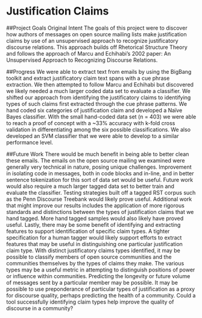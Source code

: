 # Justification Claims

##Project Goals
Original Intent
The goals of this project were to discover how authors of messages on open source mailing lists make justification claims by use of an unsupervised approach to recognize justificatory discourse relations. This approach builds off Rhetorical Structure Theory and follows the approach of Marcu and Echihabi’s 2002 paper: An Unsupervised Approach to Recognizing Discourse Relations.

##Progress
We were able to extract text from emails by using the BigBang toolkit and extract justificatory claim text spans with a cue phrase extraction. We then attempted to follow Marcu and Echihabi but discovered we likely needed a much larger coded data set to evaluate a classifier. We shifted our approach from identifying the justificatory claims to identifying types of such claims first extracted through the cue phrase patterns. We hand coded six categories of justification claim and developed a Naïve Bayes classifier. With the small hand-coded data set (n = 403) we were able to reach a proof of concept with a ~33% accuracy with k-fold cross validation in differentiating among the six possible classifications. We also developed an SVM classifier that we were able to develop to a similar performance level.

##Future Work
There would be much benefit in being able to better clean these emails. The emails on the open source mailing we examined were generally very technical in nature, posing unique challenges. Improvement in isolating code in messages, both in code blocks and in-line, and in better sentence tokenization for this sort of data set would be useful. Future work would also require a much larger tagged data set to better train and evaluate the classifier. Testing strategies built off a tagged RST corpus such as the Penn Discourse Treebank would likely prove useful.
Additional work that might improve our results includes the application of more rigorous standards and distinctions between the types of justification claims that we hand tagged. More hand tagged samples would also likely have proved useful. Lastly, there may be some benefit of identifying and extracting features to support identification of specific claim types. A tighter specification for a human tagger would likely support efforts to extract features that may be useful in distinguishing one particular justification claim type.
With distinct justificatory claims types identified, it may be possible to classify members of open source communities and the communities themselves by the types of claims they make. The various types may be a useful metric in attempting to distinguish positions of power or influence within communities. Predicting the longevity or future volume of messages sent by a particular member may be possible. It may be possible to use preponderance of particular types of justification as a proxy for discourse quality, perhaps predicting the health of a community. Could a tool successfully identifying claim types help improve the quality of discourse in a community?
